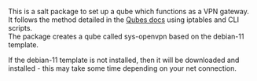 This is a salt package to set up a qube which functions as a VPN gateway.  
It follows the method detailed in the [Qubes docs](https://github.com/Qubes-Community/Contents/blob/master/docs/configuration/vpn.md) using iptables and CLI scripts.  
The package creates a qube called sys-openvpn based on the debian-11 template.

If the debian-11 template is not installed, then it will be downloaded and installed - this may take some time depending on your net connection.

